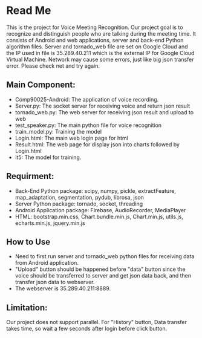 # Read Me
This is the project for Voice Meeting Recognition. Our project goal is to recognize and distinguish people who are talking during the meeting time. It consists of Android and web applications, server and back-end Python algorithm files. Server and tornado_web file are set on Google Cloud and the IP used in file is 35.289.40.211 which is the external IP for Google Cloud Virtual Machine. Network may cause some errors, just like big json transfer error. Please check net and try again.

## Main Component:
* Comp90025-Android: The application of voice recording.
* Server.py: The socket server for receiving voice and return json result
* tornado_web.py: The web server for receiving json result and upload to web
* test_speaker.py: The main python file for voice recognition
* train_model.py: Training the model
* Login.html: The main web login page for html
* Result.html: The web page for display json into charts followed by Login.html
* it5: The model for training.

## Requirment:
* Back-End Python package: scipy, numpy, pickle, extractFeature, map_adaptation, segmentation, pydub, librosa, json
* Server Python package: tornado, socket, threading
* Android Application package: Firebase, AudioRecorder, MediaPlayer
* HTML: bootstrap.min.css, Chart.bundle.min.js, Chart.min.js, utils.js, echarts.min.js, jquery.min.js

## How to Use
* Need to first run server and tornado_web python files for receiving data from Android application. 
* "Upload" button should be happened before "data" button since the voice should be transferred to server and get json data back, and then transfer json data to webserver. 
* The webserver is 35.289.40.211:8889.


## Limitation:
Our project does not support parallel. For "History" button, Data transfer takes time, so wait a few seconds after login before click button.
